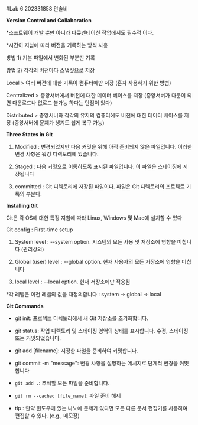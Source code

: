 #Lab 6 202331858 안솔비

__Version Control and Collaboration__

*소프트웨어 개발 뿐만 아니라 다큐멘테이션 작업에서도 필수적 이다.

*시간이 지남에 따라 버전을 기록하는 방식 사용

방법 1) 기본 파일에서 변화된 부분만 기록

방법 2) 각각의 버전마다 스냅샷으로 저장

Local > 여러 버전에 대한 기록이 컴퓨터에만 저장 (혼자 사용하기 위한 방법)

Centralized > 중앙서버에서 버전에 대한 데이터 베이스를 저장 (중앙서버가 다운이 되면 다운로드나 없로드 불가능 하다는 단점이 있다)

Distributed > 중앙서버와 각각의 유저의 컴퓨터에도 버전에 대한 데이터 베이스를 저장 (중앙서버에 문제가 생겨도 쉽게 복구 가능)


__Three States in Git__

1. Modified : 변경되었지만 다음 커밋을 위해 아직 준비되지 않은 파일입니다. 이러한 변경 사항은 워킹 디렉토리에 있습니다.

2. Staged : 다음 커밋으로 이동하도록 표시된 파일입니다. 이 파일은 스테이징에 저장됩니다

3. committed : Git 디렉토리에 저장된 파일이다. 파일은 Git 디렉토리의 프로젝트 기록의 부분다.


__Installing Git__

Git은 각 OS에 대한 특정 지침에 따라 Linux, Windows 및 Mac에 설치할 수 있다

Git config : First-time setup

1. System level : --system option. 시스템의 모든 사용 및 저장소에 영향을 미칩니다 (관리상의)

2. Global (user) level : --global option. 현재 사용자의 모든 저장소에 영향을 미칩니다

3. local level : --local option. 현재 저장소에만 적용됨

*각 레벨은 이전 레벨의 값을 재정의합니다 : system -> global -> local


__Git Commands__

- git init: 프로젝트 디렉토리에서 새 Git 저장소를 초기화합니다.

- git status: 작업 디렉토리 및 스테이징 영역의 상태를 표시합니다. 수정, 스테이징 또는 커밋되었습니다.

- git add [filename]: 지정한 파일을 준비하여 커밋합니다.

- git commit -m "message": 변경 사항을 설명하는 메시지로 단계적 변경을 커밋합니다

- `git add .`: 추적할 모든 파일을 준비합니다.

- `git rm --cached [file_name]`: 파일 준비 해제

* tip : 만약 윈도우에 있는 나노에 문제가 있다면 모든 다른 문서 편집기를 사용하여 편집할 수 있다. (e.g., 메모장)
